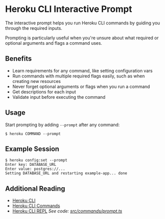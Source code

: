 # Heroku CLI Interactive Prompt

The interactive prompt helps you run Heroku CLI commands by guiding you through the required inputs. 

Prompting is particularly useful when you're unsure about what required or optional arguments and flags a command uses.

## Benefits

* Learn requirements for any command, like setting configuration vars
* Run commands with multiple required flags easily, such as when creating new resources
* Never forget optional arguments or flags when you run a command
* Get descriptions for each input
* Validate input before executing the command

## Usage

Start prompting by adding `--prompt` after any command:
```term
$ heroku COMMAND --prompt
```

## Example Session

```term
$ heroku config:set --prompt
Enter key: DATABASE_URL
Enter value: postgres://...
Setting DATABASE_URL and restarting example-app... done
```

## Additional Reading

* [Heroku CLI](heroku-cli)
* [Heroku CLI Commands](cli-commands)
* [Heroku CLI REPL](cli-repl)
_See code: [src/commands/prompt.ts](https://github.com/heroku/cli/blob/v10.9.0/packages/cli/src/commands/prompt.ts)_
